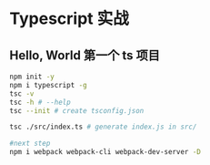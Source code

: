 # Typescript 实战

## Hello, World 第一个 ts 项目

```bash
npm init -y
npm i typescript -g
tsc -v
tsc -h # --help
tsc --init # create tsconfig.json

tsc ./src/index.ts # generate index.js in src/
```

```bash
#next step
npm i webpack webpack-cli webpack-dev-server -D
```
